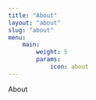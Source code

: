 ```yaml
---
title: "About"
layout: "about"
slug: "about"
menu:
    main:
        weight: 5
        params: 
            icon: about
---
```



About